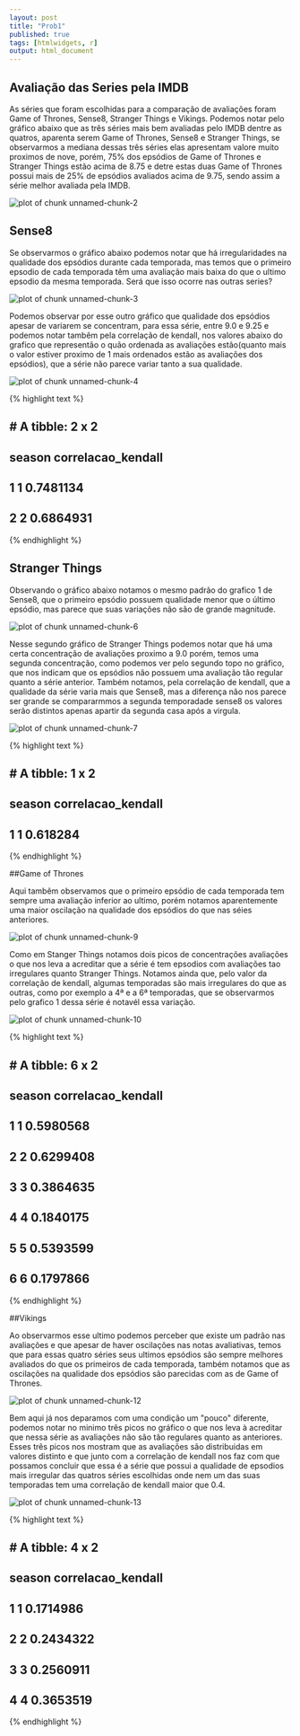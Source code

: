 ```yaml
---
layout: post
title: "Prob1"
published: true
tags: [htmlwidgets, r]
output: html_document
---
```







## Avaliação das Series pela IMDB

  As séries que foram escolhidas para a comparação de avaliações foram Game of Thrones, Sense8, Stranger Things e Vikings. Podemos notar pelo gráfico abaixo que as três séries mais bem avaliadas pelo IMDB dentre as quatros, aparenta serem Game of Thrones, Sense8 e Stranger Things, se observarmos a mediana dessas três séries elas apresentam valore muito proximos de nove, porém, 75% dos epsódios de Game of Thrones e Stranger Things estão acima de 8.75 e detre estas duas Game of Thrones  possui mais de 25% de epsódios avaliados acima de 9.75, sendo assim a série melhor avaliada pela IMDB.

![plot of chunk unnamed-chunk-2](/maisumsitesobrefigure/source/problema1-cp1/2017-05-24-Prob1-AD1/unnamed-chunk-2-1.png)


## Sense8

Se observarmos o gráfico abaixo podemos notar que há irregularidades na qualidade dos epsódios durante cada temporada, mas temos que o primeiro epsodio de cada temporada têm uma avaliação mais baixa do que o ultimo epsodio da mesma temporada. Será que isso ocorre nas outras series?


![plot of chunk unnamed-chunk-3](/maisumsitesobrefigure/source/problema1-cp1/2017-05-24-Prob1-AD1/unnamed-chunk-3-1.png)

  Podemos observar por esse outro gráfico que qualidade dos epsódios apesar de variarem se concentram, para essa série, entre 9.0 e 9.25 e podemos notar tambêm pela correlação de kendall, nos valores abaixo do grafico que representão o quão ordenada as avaliações estão(quanto mais o valor estiver proximo de  1 mais ordenados estão as avaliações dos epsódios), que a série não parece variar tanto a sua qualidade. 

![plot of chunk unnamed-chunk-4](/maisumsitesobrefigure/source/problema1-cp1/2017-05-24-Prob1-AD1/unnamed-chunk-4-1.png)


{% highlight text %}
## # A tibble: 2 x 2
##   season correlacao_kendall
##    <int>              <dbl>
## 1      1          0.7481134
## 2      2          0.6864931
{% endhighlight %}


## Stranger Things

  Observando o gráfico abaixo notamos o mesmo padrão do grafico 1 de Sense8, que o primeiro epsódio possuem qualidade menor que o último epsódio, mas parece que suas variações não são de grande magnitude.

![plot of chunk unnamed-chunk-6](/maisumsitesobrefigure/source/problema1-cp1/2017-05-24-Prob1-AD1/unnamed-chunk-6-1.png)


  Nesse segundo gráfico de Stranger Things podemos notar que há uma certa concentração de avaliações proximo a 9.0 porém, temos uma segunda concentração, como podemos ver pelo segundo topo no gráfico, que nos indicam que os epsódios não possuem uma avaliação tão regular quanto a série anterior. Também notamos, pela correlação de kendall, que a qualidade da série varia mais que Sense8, mas a diferença não nos parece ser grande se compararmmos a segunda temporadade sense8 os valores serão distintos apenas apartir da segunda casa após a virgula.
  
![plot of chunk unnamed-chunk-7](/maisumsitesobrefigure/source/problema1-cp1/2017-05-24-Prob1-AD1/unnamed-chunk-7-1.png)


{% highlight text %}
## # A tibble: 1 x 2
##   season correlacao_kendall
##    <int>              <dbl>
## 1      1           0.618284
{% endhighlight %}



##Game of Thrones

  Aqui tambêm observamos que o primeiro epsódio de cada temporada tem sempre uma avaliação inferior ao ultimo, porém notamos aparentemente uma maior oscilação na qualidade dos epsódios do que nas séies anteriores.

![plot of chunk unnamed-chunk-9](/maisumsitesobrefigure/source/problema1-cp1/2017-05-24-Prob1-AD1/unnamed-chunk-9-1.png)

  Como em Stanger Things notamos dois picos de concentrações avaliações o que nos leva a acreditar que a série é tem epsodios com avaliações tao irregulares quanto Stranger Things. Notamos ainda que, pelo valor da correlação de kendall, algumas temporadas são mais irregulares do que as outras, como por exemplo a 4ª e a 6ª temporadas, que se observarmos pelo grafico 1 dessa série é notavél essa variação.

![plot of chunk unnamed-chunk-10](/maisumsitesobrefigure/source/problema1-cp1/2017-05-24-Prob1-AD1/unnamed-chunk-10-1.png)


{% highlight text %}
## # A tibble: 6 x 2
##   season correlacao_kendall
##    <int>              <dbl>
## 1      1          0.5980568
## 2      2          0.6299408
## 3      3          0.3864635
## 4      4          0.1840175
## 5      5          0.5393599
## 6      6          0.1797866
{% endhighlight %}

##Vikings

  Ao observarmos esse ultimo podemos perceber que existe um padrão nas avaliações e que apesar de haver oscilações nas notas avaliativas, temos que para essas quatro séries seus ultimos epsódios são sempre melhores avaliados do que os primeiros de cada temporada, também notamos que as oscilações na qualidade dos epsódios são parecidas com as de Game of Thrones.

![plot of chunk unnamed-chunk-12](/maisumsitesobrefigure/source/problema1-cp1/2017-05-24-Prob1-AD1/unnamed-chunk-12-1.png)

  Bem aqui já nos deparamos com uma condição um "pouco" diferente, podemos notar no minimo três picos no gráfico o que nos leva à acreditar que nessa série as avaliações não são tão regulares quanto as anteriores. Esses três picos nos mostram que as avaliações são distribuidas em valores distinto e que junto com a correlação de kendall nos faz com que possamos concluir que essa é a série que possui a qualidade de epsodios mais irregular das quatros séries escolhidas onde nem um das suas temporadas tem uma correlação de kendall maior que 0.4.
  
![plot of chunk unnamed-chunk-13](/maisumsitesobrefigure/source/problema1-cp1/2017-05-24-Prob1-AD1/unnamed-chunk-13-1.png)


{% highlight text %}
## # A tibble: 4 x 2
##   season correlacao_kendall
##    <int>              <dbl>
## 1      1          0.1714986
## 2      2          0.2434322
## 3      3          0.2560911
## 4      4          0.3653519
{% endhighlight %}


